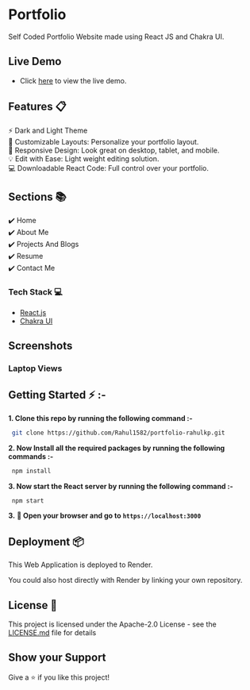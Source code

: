 # Portfolio

Self Coded Portfolio Website made using React JS and Chakra UI.


<p align="center"> 
  <kbd>
    <a href="https://sangam--portfolio.vercel.app/" target="_blank">
  </a>
  </kbd>
</p>

## Live Demo 

- Click [here](https://sangamportfolio.vercel.app/) to view the live demo.

## Features 📋

⚡️ Dark and Light Theme \
🎨 Customizable Layouts: Personalize your portfolio layout.\
📱 Responsive Design: Look great on desktop, tablet, and mobile.\
💡 Edit with Ease: Light weight editing solution.\
💻 Downloadable React Code: Full control over your portfolio.


## Sections 📚

✔️ Home\
✔️ About Me\
✔️ Projects And Blogs\
✔️ Resume\
✔️ Contact Me

### Tech Stack 💻

- [React.js](https://react.dev/)
- [Chakra UI](https://chakra-ui.com/)

## Screenshots

### Laptop Views

<p align="center"> 
  <kbd>
    <a href="https://sangamportfolio.vercel.app/" target="_blank">
  </a>
  </kbd>
</p>


## Getting Started ⚡ :-

**1. Clone this repo by running the following command :-**

```bash
 git clone https://github.com/Rahul1582/portfolio-rahulkp.git
```

**2. Now Install all the required packages by running the following commands :-**

```bash
 npm install
```

**3. Now start the React server by running the following command :-**

```bash
 npm start
```

**3.** **🎉 Open your browser and go to `https://localhost:3000`**

## Deployment 📦

This Web Application is deployed to Render.

You could also host directly with Render by linking your own repository.


## License 📄
This project is licensed under the Apache-2.0 License - see the [LICENSE.md](./LICENSE) file for details


## Show your Support

Give a ⭐️ if you like this project!
